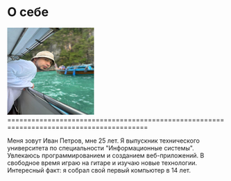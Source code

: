 # О себе

<img src="/myPhoto.jpg" alt="Сериков Кайсархан" width="200" height="200">
=========================================================================================

Меня зовут Иван Петров, мне 25 лет. Я выпускник технического университета по специальности "Информационные системы". Увлекаюсь программированием и созданием веб-приложений. В свободное время играю на гитаре и изучаю новые технологии. Интересный факт: я собрал свой первый компьютер в 14 лет.
